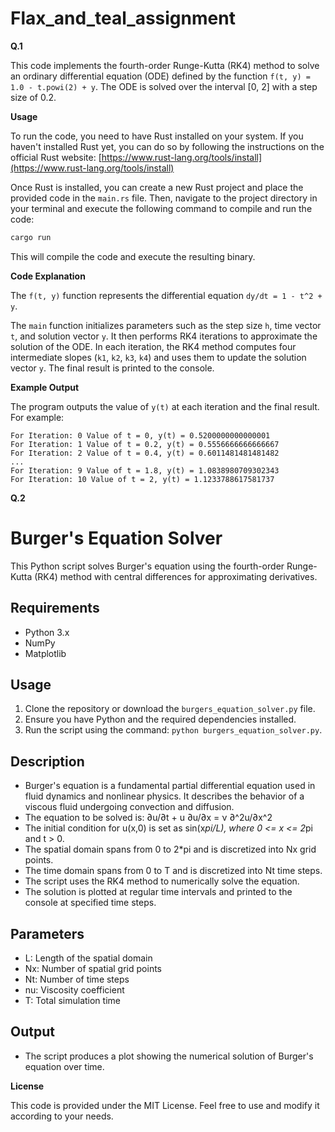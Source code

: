 # Flax_and_teal_assignment
**Q.1**

This code implements the fourth-order Runge-Kutta (RK4) method to solve an ordinary differential equation (ODE) defined by the function `f(t, y) = 1.0 - t.powi(2) + y`. The ODE is solved over the interval [0, 2] with a step size of 0.2.

**Usage**

To run the code, you need to have Rust installed on your system. If you haven't installed Rust yet, you can do so by following the instructions on the official Rust website: [https://www.rust-lang.org/tools/install](https://www.rust-lang.org/tools/install)

Once Rust is installed, you can create a new Rust project and place the provided code in the `main.rs` file. Then, navigate to the project directory in your terminal and execute the following command to compile and run the code:

```bash
cargo run
```

This will compile the code and execute the resulting binary.

**Code Explanation**

The `f(t, y)` function represents the differential equation `dy/dt = 1 - t^2 + y`.

The `main` function initializes parameters such as the step size `h`, time vector `t`, and solution vector `y`. It then performs RK4 iterations to approximate the solution of the ODE. In each iteration, the RK4 method computes four intermediate slopes (`k1`, `k2`, `k3`, `k4`) and uses them to update the solution vector `y`. The final result is printed to the console.

**Example Output**

The program outputs the value of `y(t)` at each iteration and the final result. For example:

```
For Iteration: 0 Value of t = 0, y(t) = 0.5200000000000001
For Iteration: 1 Value of t = 0.2, y(t) = 0.5556666666666667
For Iteration: 2 Value of t = 0.4, y(t) = 0.6011481481481482
...
For Iteration: 9 Value of t = 1.8, y(t) = 1.0838980709302343
For Iteration: 10 Value of t = 2, y(t) = 1.1233788617581737
```

**Q.2**
# Burger's Equation Solver

This Python script solves Burger's equation using the fourth-order Runge-Kutta (RK4) method with central differences for approximating derivatives.

## Requirements
- Python 3.x
- NumPy
- Matplotlib

## Usage
1. Clone the repository or download the `burgers_equation_solver.py` file.
2. Ensure you have Python and the required dependencies installed.
3. Run the script using the command: `python burgers_equation_solver.py`.

## Description
- Burger's equation is a fundamental partial differential equation used in fluid dynamics and nonlinear physics. It describes the behavior of a viscous fluid undergoing convection and diffusion.
- The equation to be solved is: ∂u/∂t + u ∂u/∂x = ν ∂^2u/∂x^2
- The initial condition for u(x,0) is set as sin(x*pi/L), where 0 <= x <= 2*pi and t > 0.
- The spatial domain spans from 0 to 2*pi and is discretized into Nx grid points.
- The time domain spans from 0 to T and is discretized into Nt time steps.
- The script uses the RK4 method to numerically solve the equation.
- The solution is plotted at regular time intervals and printed to the console at specified time steps.

## Parameters
- L: Length of the spatial domain
- Nx: Number of spatial grid points
- Nt: Number of time steps
- nu: Viscosity coefficient
- T: Total simulation time

## Output
- The script produces a plot showing the numerical solution of Burger's equation over time.

**License**

This code is provided under the MIT License. Feel free to use and modify it according to your needs.
